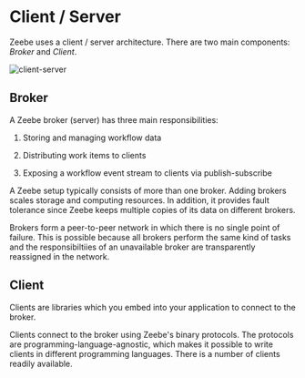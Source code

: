 # Client / Server

Zeebe uses a client / server architecture. There are two main components: *Broker* and *Client*.

![client-server](/basics/client-server.png)

## Broker

A Zeebe broker (server) has three main responsibilities:

1. Storing and managing workflow data

2. Distributing work items to clients

3. Exposing a workflow event stream to clients via publish-subscribe

A Zeebe setup typically consists of more than one broker. Adding brokers scales storage and computing resources. In addition, it provides fault tolerance since Zeebe keeps multiple copies of its data on different brokers.

Brokers form a peer-to-peer network in which there is no single point of failure. This is possible because all brokers perform the same kind of tasks and the responsibiltiies of an unavailable broker are transparently reassigned in the network.

## Client

Clients are libraries which you embed into your application to connect to the broker.

Clients connect to the broker using Zeebe's binary protocols. The protocols are programming-language-agnostic, which makes it possible to write clients in different programming languages. There is a number of clients readily available.
